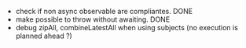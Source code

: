 

- check if non async observable are compliantes. DONE
- make possible to throw without awaiting. DONE
- debug zipAll, combineLatestAll when using subjects (no execution is planned ahead ?)